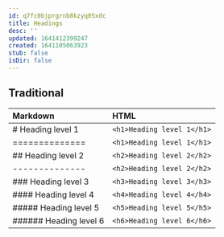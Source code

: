 ```yaml
---
id: q7fc0bjprgrnb8kzyq05xdc
title: Headings
desc: ''
updated: 1641412399247
created: 1641105063923
stub: false
isDir: false
---
```



## Traditional

| Markdown               | HTML                       |
| :--------------------- | :------------------------- |
| # Heading level 1      | `<h1>Heading level 1</h1>` |
| ==============         | `<h1>Heading level 1</h1>` |
| ## Heading level 2     | `<h2>Heading level 2</h2>` |
| --------------         | `<h2>Heading level 2</h2>` |
| ### Heading level 3    | `<h3>Heading level 3</h3>` |
| #### Heading level 4   | `<h4>Heading level 4</h4>` |
| ##### Heading level 5  | `<h5>Heading level 5</h5>` |
| ###### Heading level 6 | `<h6>Heading level 6</h6>` |
